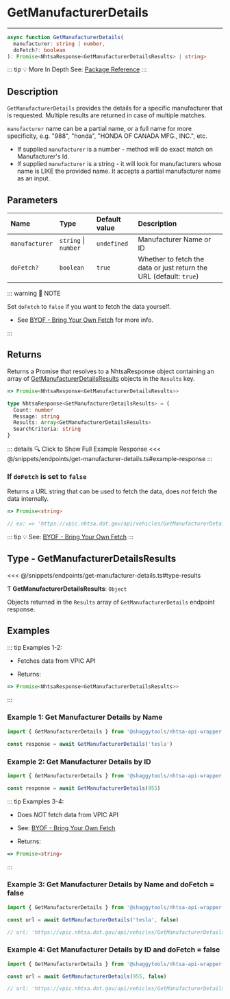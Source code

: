 # GetManufacturerDetails

---

```typescript
async function GetManufacturerDetails(
  manufacturer: string | number,
  doFetch?: boolean
): Promise<NhtsaResponse<GetManufacturerDetailsResults> | string>
```

::: tip :bulb: More In Depth
See: [Package Reference](../../../typedoc/api/vpic/endpoints/GetManufacturerDetails)
:::

## Description

`GetManufacturerDetails` provides the details for a specific manufacturer that is requested.
Multiple results are returned in case of multiple matches.

`manufacturer` name can be a partial name, or a full name for more specificity, e.g. "988",
"honda", "HONDA OF CANADA MFG., INC.", etc.

- If supplied `manufacturer` is a number - method will do exact match on Manufacturer's Id.
- If supplied `manufacturer` is a string - it will look for manufacturers whose name is LIKE the
  provided name. It accepts a partial manufacturer name as an input.

## Parameters

| Name           | Type                 | Default value | Description                                                        |
| :------------- | :------------------- | :------------ | :----------------------------------------------------------------- |
| `manufacturer` | `string` \| `number` | `undefined`   | Manufacturer Name or ID                                            |
| `doFetch?`     | `boolean`            | `true`        | Whether to fetch the data or just return the URL (default: `true`) |

::: warning 📝 NOTE

Set `doFetch` to `false` if you want to fetch the data yourself.

- See [BYOF - Bring Your Own Fetch](../../bring-your-own-fetch.md#option-1-set-dofetch-to-false)
  for more info.

:::

## Returns

Returns a Promise that resolves to a NhtsaResponse object containing an array of
[GetManufacturerDetailsResults](#type-getmanufacturerdetailsresults) objects in the
`Results` key.

```typescript
=> Promise<NhtsaResponse<GetManufacturerDetailsResults>>
```

```typescript
type NhtsaResponse<GetManufacturerDetailsResults> = {
  Count: number
  Message: string
  Results: Array<GetManufacturerDetailsResults>
  SearchCriteria: string
}
```

::: details :mag: Click to Show Full Example Response
<<< @/snippets/endpoints/get-manufacturer-details.ts#example-response
:::

### If `doFetch` is set to `false`

Returns a URL string that can be used to fetch the data, does _not_ fetch the data internally.

```typescript
=> Promise<string>

// ex: => 'https://vpic.nhtsa.dot.gov/api/vehicles/GetManufacturerDetails/tesla?format=json'
```

::: tip :bulb: See: [BYOF - Bring Your Own Fetch](../../bring-your-own-fetch.md#option-1-set-dofetch-to-false)
:::

## Type - GetManufacturerDetailsResults

<<< @/snippets/endpoints/get-manufacturer-details.ts#type-results

Ƭ **GetManufacturerDetailsResults**: `Object`

Objects returned in the `Results` array of `GetManufacturerDetails` endpoint response.

## Examples

::: tip Examples 1-2:

- Fetches data from VPIC API

- Returns:

```typescript
=> Promise<NhtsaResponse<GetManufacturerDetailsResults>>
```

:::

### Example 1: Get Manufacturer Details by Name

```ts
import { GetManufacturerDetails } from '@shaggytools/nhtsa-api-wrapper'

const response = await GetManufacturerDetails('tesla')
```

### Example 2: Get Manufacturer Details by ID

```ts
import { GetManufacturerDetails } from '@shaggytools/nhtsa-api-wrapper'

const response = await GetManufacturerDetails(955)
```

::: tip Examples 3-4:

- Does _NOT_ fetch data from VPIC API

- See: [BYOF - Bring Your Own Fetch](../../bring-your-own-fetch.md#option-1-set-dofetch-to-false)

- Returns:

```typescript
=> Promise<string>
```

:::

### Example 3: Get Manufacturer Details by Name and doFetch = false

```ts
import { GetManufacturerDetails } from '@shaggytools/nhtsa-api-wrapper'

const url = await GetManufacturerDetails('tesla', false)

// url: 'https://vpic.nhtsa.dot.gov/api/vehicles/GetManufacturerDetails/tesla?format=json'
```

### Example 4: Get Manufacturer Details by ID and doFetch = false

```ts
import { GetManufacturerDetails } from '@shaggytools/nhtsa-api-wrapper'

const url = await GetManufacturerDetails(955, false)

// url: 'https://vpic.nhtsa.dot.gov/api/vehicles/GetManufacturerDetails/955?format=json'
```
